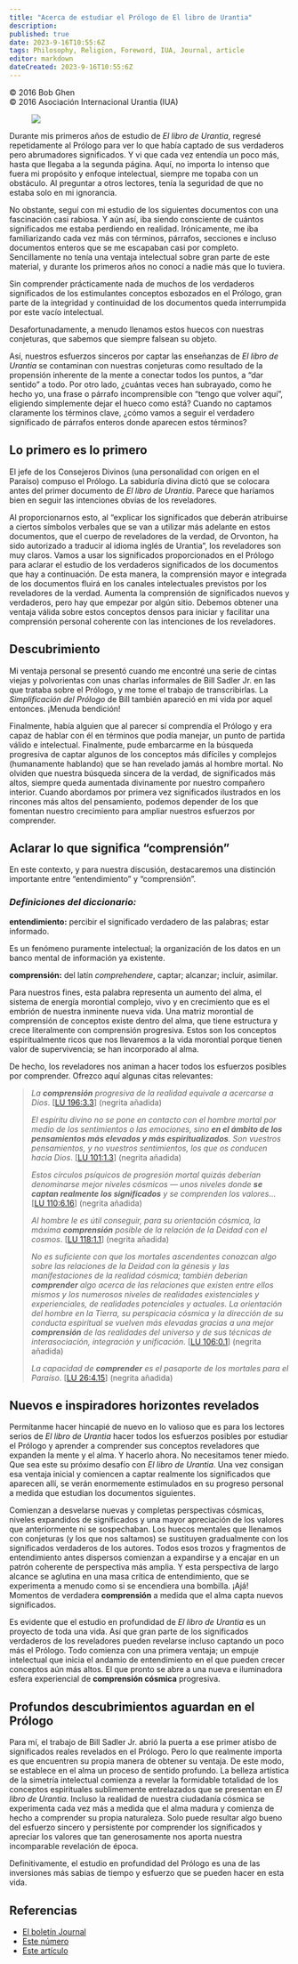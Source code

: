 ```yaml
---
title: "Acerca de estudiar el Prólogo de El libro de Urantia"
description: 
published: true
date: 2023-9-16T10:55:6Z
tags: Philosophy, Religion, Foreword, IUA, Journal, article
editor: markdown
dateCreated: 2023-9-16T10:55:6Z
---
```


<p class="v-card v-sheet theme--light grey lighten-3 px-2">© 2016 Bob Ghen<br>© 2016 Asociación Internacional Urantia (IUA)</p>


<figure id="Figure_1" class="image urantiapedia image-style-align-left" alt="The UB with tree">
<img src="/image/article/IUA_Journal/The-UB-with-tree-300x341.jpg">
</figure>

Durante mis primeros años de estudio de _El libro de Urantia_, regresé repetidamente al Prólogo para ver lo que había captado de sus verdaderos pero abrumadores significados. Y vi que cada vez entendía un poco más, hasta que llegaba a la segunda página. Aquí, no importa lo intenso que fuera mi propósito y enfoque intelectual, siempre me topaba con un obstáculo. Al preguntar a otros lectores, tenía la seguridad de que no estaba solo en mi ignorancia.

No obstante, seguí con mi estudio de los siguientes documentos con una fascinación casi rabiosa. Y aún así, iba siendo consciente de cuántos significados me estaba perdiendo en realidad. Irónicamente, me iba familiarizando cada vez más con términos, párrafos, secciones e incluso documentos enteros que se me escapaban casi por completo. Sencillamente no tenía una ventaja intelectual sobre gran parte de este material, y durante los primeros años no conocí a nadie más que lo tuviera.

Sin comprender prácticamente nada de muchos de los verdaderos significados de los estimulantes conceptos esbozados en el Prólogo, gran parte de la integridad y continuidad de los documentos queda interrumpida por este vacío intelectual.

Desafortunadamente, a menudo llenamos estos huecos con nuestras conjeturas, que sabemos que siempre falsean su objeto.

Así, nuestros esfuerzos sinceros por captar las enseñanzas de _El libro de Urantia_ se contaminan con nuestras conjeturas como resultado de la propensión inherente de la mente a conectar todos los puntos, a “dar sentido” a todo. Por otro lado, ¿cuántas veces han subrayado, como he hecho yo, una frase o párrafo incomprensible con “tengo que volver aquí”, eligiendo simplemente dejar el hueco como está? Cuando no captamos claramente los términos clave, ¿cómo vamos a seguir el verdadero significado de  párrafos enteros donde aparecen estos términos?

## Lo primero es lo primero

El jefe de los Consejeros Divinos (una personalidad con origen en el Paraíso) compuso el Prólogo. La sabiduría divina dictó que se colocara antes del primer documento de _El libro de Urantia_. Parece que haríamos bien en seguir las intenciones obvias de los reveladores.

Al proporcionarnos esto, al “explicar los significados que deberán atribuirse a ciertos símbolos verbales que se van a utilizar más adelante en estos documentos, que el cuerpo de reveladores de la verdad, de Orvonton, ha sido autorizado a traducir al idioma inglés de Urantia”, los reveladores son muy claros. Vamos a usar los significados proporcionados en el Prólogo para aclarar el estudio de los verdaderos significados de los documentos que hay a continuación. De esta manera, la comprensión mayor e integrada de los documentos fluirá en los canales intelectuales previstos por los reveladores de la verdad. Aumenta la comprensión de significados nuevos y verdaderos, pero hay que empezar por algún sitio. Debemos obtener una ventaja válida sobre estos conceptos densos para iniciar y facilitar una comprensión personal coherente con las intenciones de los reveladores.

## Descubrimiento

Mi ventaja personal se presentó cuando me encontré una serie de cintas viejas y polvorientas con unas charlas informales de Bill Sadler Jr. en las que trataba sobre el Prólogo, y me tome el trabajo de transcribirlas. La _Simplificación del Prólogo_ de Bill también apareció en mi vida por aquel entonces. ¡Menuda bendición!

Finalmente, había alguien que al parecer sí comprendía el Prólogo y era capaz de hablar con él en términos que podía manejar, un punto de partida válido e intelectual. Finalmente, pude embarcarme en la búsqueda progresiva de captar algunos de los conceptos más difíciles y complejos (humanamente hablando) que se han revelado jamás al hombre mortal. No olviden que nuestra búsqueda sincera de la verdad, de significados más altos, siempre queda aumentada divinamente por nuestro compañero interior. Cuando abordamos por primera vez significados ilustrados en los rincones más altos del pensamiento, podemos depender de los que fomentan nuestro crecimiento para ampliar nuestros esfuerzos por comprender.

## Aclarar lo que significa “comprensión”

En este contexto, y para nuestra discusión, destacaremos una distinción importante entre “entendimiento” y “comprensión”.

### _Definiciones del diccionario:_

**entendimiento:** percibir el significado verdadero de las palabras; estar informado.

Es un fenómeno puramente intelectual; la organización de los datos en un banco mental de información ya existente.

**comprensión:** del latín _comprehendere_, captar; alcanzar; incluir, asimilar.

Para nuestros fines, esta palabra representa un aumento del alma, el sistema de energía morontial complejo, vivo y en crecimiento que es el embrión de nuestra inminente nueva vida. Una matriz morontial de comprensión de conceptos existe dentro del alma, que tiene estructura y crece literalmente con comprensión progresiva. Estos son los conceptos espiritualmente ricos que nos llevaremos a la vida morontial porque tienen valor de supervivencia; se han incorporado al alma.

De hecho, los reveladores nos animan a hacer todos los esfuerzos posibles por comprender. Ofrezco aquí algunas citas relevantes:

> _La **comprensión** progresiva de la realidad equivale a acercarse a Dios_. <a id="a75_91"></a>[[LU 196:3.3](/es/The_Urantia_Book/196#p3_3)] (negrita añadida)
> 
> _El espíritu divino no se pone en contacto con el hombre mortal por medio de los sentimientos o las emociones, sino **en el ámbito de los pensamientos más elevados y más espiritualizados**. Son vuestros pensamientos, y no vuestros sentimientos, los que os conducen hacia Dios_. <a id="a77_218"></a>[[LU 101:1.3](/es/The_Urantia_Book/101#p1_3)] (negrita añadida)
> 
> _Estos círculos psíquicos de progresión mortal quizás deberían denominarse mejor niveles cósmicos — unos niveles donde **se captan realmente los significados** y se comprenden los valores_… <a id="a79_156"></a>[[LU 110:6.16](/es/The_Urantia_Book/110#p6_16)] (negrita añadida)
> 
> _Al hombre le es útil conseguir, para su orientación cósmica, la máxima **comprensión** posible de la relación de la Deidad con el cosmos_. <a id="a81_126"></a>[[LU 118:1.1](/es/The_Urantia_Book/118#p1_1)] (negrita añadida)
> 
> _No es suficiente con que los mortales ascendentes conozcan algo sobre las relaciones de la Deidad con la génesis y las manifestaciones de la realidad cósmica; también deberían **comprender** algo acerca de las relaciones que existen entre ellos mismos y los numerosos niveles de realidades existenciales y experienciales, de realidades potenciales y actuales. La orientación del hombre en la Tierra, su perspicacia cósmica y la dirección de su conducta espiritual se vuelven más elevadas gracias a una mejor **comprensión** de las realidades del universo y de sus técnicas de interasociación, integración y unificación_. <a id="a83_570"></a>[[LU 106:0.1](/es/The_Urantia_Book/106#p0_1)] (negrita añadida)
> 
> _La capacidad de **comprender** es el pasaporte de los mortales para el Paraíso_. <a id="a85_70"></a>[[LU 26:4.15](/es/The_Urantia_Book/26#p4_15)] (negrita añadida)

## Nuevos e inspiradores horizontes revelados

Permítanme hacer hincapié de nuevo en lo valioso que es para los lectores serios de _El libro de Urantia_ hacer todos los esfuerzos posibles por estudiar el Prólogo y aprender a comprender sus conceptos reveladores que expanden la mente y el alma. Y hacerlo ahora. No necesitamos tener miedo. Que sea este su próximo desafío con _El libro de Urantia_. Una vez consigan esa ventaja inicial y comiencen a captar realmente los significados que aparecen allí, se verán enormemente estimulados en su progreso personal a medida que estudian los documentos siguientes.

Comienzan a desvelarse nuevas y completas perspectivas cósmicas, niveles expandidos de significados y una mayor apreciación de los valores que anteriormente ni se sospechaban. Los huecos mentales que llenamos con conjeturas (y los que nos saltamos) se sustituyen gradualmente con los significados verdaderos de los autores. Todos esos trozos y fragmentos de entendimiento antes dispersos comienzan a expandirse y a encajar en un patrón coherente de perspectiva más amplia. Y esta perspectiva de largo alcance se aglutina en una masa crítica de entendimiento, que se experimenta a menudo como si se encendiera una bombilla. ¡Ajá! Momentos de verdadera **comprensión** a medida que el alma capta nuevos significados.

Es evidente que el estudio en profundidad de _El libro de Urantia_ es un proyecto de toda una vida. Así que gran parte de los significados verdaderos de los reveladores pueden revelarse incluso captando un poco más el Prólogo. Todo comienza con una primera ventaja; un empuje intelectual que inicia el andamio de entendimiento en el que pueden crecer conceptos aún más altos. El que pronto se abre a una nueva e iluminadora esfera experiencial de **comprensión cósmica** progresiva.

## Profundos descubrimientos aguardan en el Prólogo

Para mí, el trabajo de Bill Sadler Jr. abrió la puerta a ese primer atisbo de significados reales revelados en el Prólogo. Pero lo que realmente importa es que encuentren su propia manera de obtener su ventaja. De este modo, se establece en el alma un proceso de sentido profundo. La belleza artística de la simetría intelectual comienza a revelar la formidable totalidad de los conceptos espirituales sublimemente entrelazados que se presentan en _El libro de Urantia_. Incluso la realidad de nuestra ciudadanía cósmica se experimenta cada vez más a medida que el alma madura y comienza de hecho a comprender su propia naturaleza. Solo puede resultar algo bueno del esfuerzo sincero y persistente por comprender los significados y apreciar los valores que tan generosamente nos aporta nuestra incomparable revelación de época.

Definitivamente, el estudio en profundidad del Prólogo es una de las inversiones más sabias de tiempo y esfuerzo que se pueden hacer en esta vida.

## Referencias

- [El boletín Journal](https://urantia-association.org/journal-online-archives/)
- [Este número](https://urantia-association.org/newsletter/journal-febrero-2016/?lang=es)
- [Este artículo](https://urantia-association.org/acerca-de-estudiar-el-prologo-de-el-libro-de-urantia/?lang=es)

